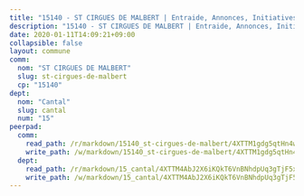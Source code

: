 ```yaml
---
title: "15140 - ST CIRGUES DE MALBERT | Entraide, Annonces, Initiatives"
description: "15140 - ST CIRGUES DE MALBERT | Entraide, Annonces, Initiatives"
date: 2020-01-11T14:09:21+09:00
collapsible: false
layout: commune
comm:
  nom: "ST CIRGUES DE MALBERT"
  slug: st-cirgues-de-malbert
  cp: "15140"
dept:
  nom: "Cantal"
  slug: cantal
  num: "15"
peerpad:
  comm:
    read_path: /r/markdown/15140_st-cirgues-de-malbert/4XTTM1gdg5qtHn4w3AqQtyAMPNPysqUpyMecrPXM3wabdB2MC
    write_path: /w/markdown/15140_st-cirgues-de-malbert/4XTTM1gdg5qtHn4w3AqQtyAMPNPysqUpyMecrPXM3wabdB2MC-K3TgTgSjz2pZHpWjqn8LvbuToch4XAbWkXYs1obu38CXSaqmQ3UAP2f4A7EaY9WLGDXRS2MQuZyvADDVX2yDjdNSxfPbhLeghSitA73wxSfF3GoNqUqV5HCZA7F3FdG1cbizccsY
  dept:
    read_path: /r/markdown/15_cantal/4XTTM4AbJ2X6iKQkT6VnBNhdpUq3gTjF5xvzeLXgyMbip7oZi
    write_path: /w/markdown/15_cantal/4XTTM4AbJ2X6iKQkT6VnBNhdpUq3gTjF5xvzeLXgyMbip7oZi-K3TgUzLxcVoV3Spfk4WRRT7ns4FZHP5DRn3T5Xt1HAMNkCgdMWpswwmyZFy1f4TzqjHqM6bwRLmH4WDVWsNZdM34scPnnmiNG41mKcAmEspoSpDYQr7FHqoFAfy15CJrkSEmsoqS
---
```



